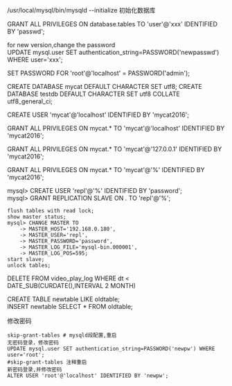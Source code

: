 /usr/local/mysql/bin/mysqld --initialize  初始化数据库  

GRANT ALL PRIVILEGES ON database.tables TO 'user'@'xxx' IDENTIFIED BY 'passwd';  

for new version,change the password  
UPDATE mysql.user SET authentication_string=PASSWORD('newpasswd') WHERE user='xxx';  

SET PASSWORD FOR 'root'@'localhost' = PASSWORD('admin');

CREATE DATABASE mycat DEFAULT CHARACTER SET utf8;
CREATE DATABASE testdb DEFAULT CHARACTER SET utf8 COLLATE utf8_general_ci;  

CREATE USER 'mycat'@'localhost' IDENTIFIED BY 'mycat2016';

GRANT ALL PRIVILEGES ON mycat.* TO 'mycat'@'localhost' IDENTIFIED BY 'mycat2016';

GRANT ALL PRIVILEGES ON mycat.* TO 'mycat'@'127.0.0.1' IDENTIFIED BY 'mycat2016';

GRANT ALL PRIVILEGES ON mycat.* TO 'mycat'@'%' IDENTIFIED BY 'mycat2016';

mysql> CREATE USER 'repl'@'%' IDENTIFIED BY 'password';  
mysql> GRANT REPLICATION SLAVE ON *.* TO 'repl'@'%';  

```
flush tables with read lock;
show master status;
mysql> CHANGE MASTER TO
    -> MASTER_HOST='192.168.0.180',
    -> MASTER_USER='repl',
    -> MASTER_PASSWORD='password',
    -> MASTER_LOG_FILE='mysql-bin.000001',
    -> MASTER_LOG_POS=595;
start slave;
unlock tables;
```
DELETE FROM video_play_log WHERE dt < DATE_SUB(CURDATE(),INTERVAL 2 MONTH)

CREATE TABLE newtable LIKE oldtable;   
INSERT newtable SELECT * FROM oldtable;  

修改密码
```
skip-grant-tables # mysqld段配置,重启
无密码登录，修改密码
UPDATE mysql.user SET authentication_string=PASSWORD('newpw') WHERE user='root';
#skip-grant-tables 注释重启
新密码登录,并修改密码
ALTER USER 'root'@'localhost' IDENTIFIED BY 'newpw';
```
